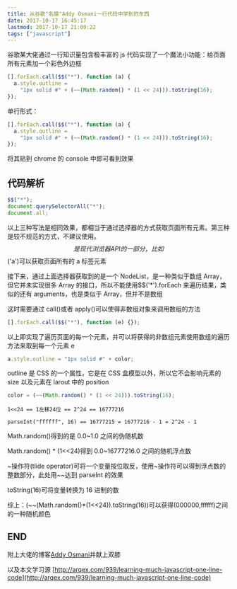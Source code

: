 ```yaml
---
title: 从谷歌"名猿"Addy Osmani一行代码中学到的东西
date: 2017-10-17 16:45:17
lastmod: 2017-10-17 21:09:22
tags: ["javascript"]
---
```


谷歌某大佬通过一行知识量包含极丰富的 js 代码实现了一个魔法小功能：给页面所有元素加一个彩色外边框

<!-- more -->

```javascript
[].forEach.call($$("*"), function (a) {
  a.style.outline =
    "1px solid #" + (~~(Math.random() * (1 << 24))).toString(16);
});
```

单行形式：

```javascript
[].forEach.call($$("*"), function (a) {
  a.style.outline =
    "1px solid #" + (~~(Math.random() * (1 << 24))).toString(16);
});
```

将其贴到 chrome 的 console 中即可看到效果

## 代码解析

```javascript
$$("*");
document.querySelectorAll("*");
document.all;
```

以上三种写法是相同效果，都相当于通过选择器的方式获取页面所有元素。第三种是较不规范的方式，不建议使用。$$是现代浏览器API的一部分，比如$$('a')可以获取页面所有的 a 标签元素

接下来，通过上面选择器获取到的是一个 NodeList，是一种类似于数组 Array，但它并未实现很多 Array 的接口，所以不能使用$$('\*').forEach 来遍历结果，类似的还有 arguments，也是类似于 Array，但并不是数组

这时需要通过 call()或者 apply()可以使得非数组对象来调用数组的方法

```javascript
[].forEach.call($$("*"), function (e) {});
```

以上即实现了遍历页面的每一个元素，并可以将获得的非数组元素使用数组的遍历方法来取到每一个元素 e

```javascript
a.style.outline = "1px solid #" + color;
```

outline 是 CSS 的一个属性，它是在 CSS 盒模型以外，所以它不会影响元素的 size 以及元素在 larout 中的 position

```javascript
color = (~~(Math.random() * (1 << 24))).toString(16);
```

```
1<<24 == 1左移24位 == 2^24 == 16777216
```

```
parseInt("ffffff", 16) == 16777215 = 16777216 - 1 = 2^24 - 1
```

Math.random()得到的是 0.0~1.0 之间的伪随机数

Math.random() \* (1<<24)得到 0.0~16777216.0 之间的随机浮点数

~操作符(tlide operator)可将一个变量按位取反，使用~操作符可以得到浮点数的整数部分，此处用~~达到 parseInt 的效果

toString(16)可将变量转换为 16 进制的数

综上：(~~(Math.random()\*(1<<24)).toString(16))可以获得(000000,ffffff)之间的一种随机颜色

## END

附上大佬的博客[Addy Osmani](https://addyosmani.com/blog)并献上双膝

以及本文学习源 [http://arqex.com/939/learning-much-javascript-one-line-code](http://arqex.com/939/learning-much-javascript-one-line-code)
